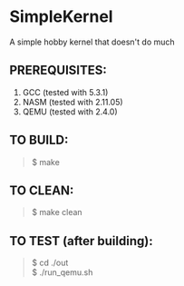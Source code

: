 SimpleKernel
============

A simple hobby kernel that doesn't do much

PREREQUISITES:
-------------
1. GCC (tested with 5.3.1)
2. NASM (tested with 2.11.05)
3. QEMU (tested with 2.4.0)

TO BUILD:
-------------
>
>$ make<br />

TO CLEAN:
-------------
>
>$ make clean<br />

TO TEST (after building):
-------------
>
>$ cd ./out<br />
>$ ./run_qemu.sh<br />
